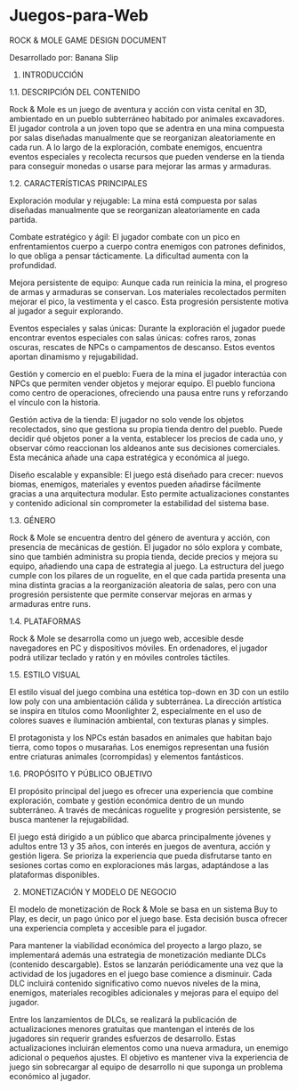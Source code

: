 # Juegos-para-Web

ROCK & MOLE
GAME DESIGN DOCUMENT


Desarrollado por:
Banana Slip


1. INTRODUCCIÓN
   
1.1. DESCRIPCIÓN DEL CONTENIDO

Rock & Mole es un juego de aventura y acción con vista cenital en 3D, ambientado en un pueblo subterráneo habitado por animales excavadores. El jugador controla a un joven topo que se adentra en una mina compuesta por salas diseñadas manualmente que se reorganizan aleatoriamente en cada run. A lo largo de la exploración, combate enemigos, encuentra eventos especiales y recolecta recursos que pueden venderse en la tienda para conseguir monedas o usarse para mejorar las armas y armaduras.

1.2. CARACTERÍSTICAS PRINCIPALES

Exploración modular y rejugable: La mina está compuesta por salas diseñadas manualmente que se reorganizan aleatoriamente en cada partida. 

Combate estratégico y ágil: El jugador combate con un pico en enfrentamientos cuerpo a cuerpo contra enemigos con patrones definidos, lo que obliga a pensar tácticamente. La dificultad aumenta con la profundidad.

Mejora persistente de equipo: Aunque cada run reinicia la mina, el progreso de armas y armaduras se conservan. Los materiales recolectados permiten mejorar el pico, la vestimenta y el casco. Esta progresión persistente motiva al jugador a seguir explorando.

Eventos especiales y salas únicas: Durante la exploración el jugador puede encontrar eventos especiales con salas únicas: cofres raros, zonas oscuras, rescates de NPCs o campamentos de descanso. Estos eventos aportan dinamismo y rejugabilidad.

Gestión y comercio en el pueblo:  Fuera de la mina el jugador interactúa con NPCs que permiten vender objetos y mejorar equipo. El pueblo funciona como centro de operaciones, ofreciendo una pausa entre runs y reforzando el vínculo con la historia.

Gestión activa de la tienda: El jugador no solo vende los objetos recolectados, sino que gestiona su propia tienda dentro del pueblo. Puede decidir qué objetos poner a la venta, establecer los precios de cada uno, y observar cómo reaccionan los aldeanos ante sus decisiones comerciales.  Esta mecánica añade una capa estratégica y económica al juego.

Diseño escalable y expansible: El juego está diseñado para crecer: nuevos biomas, enemigos, materiales y eventos pueden añadirse fácilmente gracias a una arquitectura modular. Esto permite actualizaciones constantes y contenido adicional sin comprometer la estabilidad del sistema base.

1.3. GÉNERO

Rock & Mole se encuentra dentro del género de aventura y acción, con presencia de mecánicas de gestión. El jugador no sólo explora y combate, sino que también administra su propia tienda, decide precios y mejora su equipo, añadiendo una capa de estrategia al juego. La estructura del juego cumple con los pilares de un roguelite, en el que cada partida presenta una mina distinta gracias a la reorganización aleatoria de salas, pero con una progresión persistente que permite conservar mejoras en armas y armaduras entre runs.

1.4. PLATAFORMAS

Rock & Mole se desarrolla como un juego web, accesible desde navegadores en PC y dispositivos móviles. En ordenadores, el jugador podrá utilizar teclado y ratón y en móviles controles táctiles.

1.5. ESTILO VISUAL

El estilo visual del juego combina una estética top-down en 3D con un estilo low poly con una ambientación cálida y subterránea. La dirección artística se inspira en títulos como Moonlighter 2, especialmente en el uso de colores suaves e iluminación ambiental, con texturas planas y simples.

El protagonista y los NPCs están basados en animales que habitan bajo tierra, como topos o musarañas. Los enemigos representan una fusión entre criaturas animales (corrompidas) y elementos fantásticos.

1.6. PROPÓSITO Y PÚBLICO OBJETIVO

El propósito principal del juego es ofrecer una experiencia que combine exploración, combate y gestión económica dentro de un mundo subterráneo. A través de mecánicas roguelite y progresión persistente, se busca mantener la rejugabilidad. 

El juego está dirigido a un público que abarca principalmente jóvenes y adultos entre 13 y 35 años, con interés en juegos de aventura, acción y gestión ligera. Se prioriza la experiencia que pueda disfrutarse tanto en sesiones cortas como en exploraciones más largas, adaptándose a las plataformas disponibles. 

2. MONETIZACIÓN Y MODELO DE NEGOCIO

El modelo de monetización de Rock & Mole se basa en un sistema Buy to Play, es decir, un pago único por el juego base. Esta decisión busca ofrecer una experiencia completa y accesible para el jugador.

Para mantener la viabilidad económica del proyecto a largo plazo, se implementará además una estrategia de monetización mediante DLCs (contenido descargable). Estos se lanzarán periódicamente una vez que la actividad de los jugadores en el juego base comience a disminuir. Cada DLC incluirá contenido significativo como nuevos niveles de la mina, enemigos, materiales recogibles adicionales y mejoras para el equipo del jugador.

Entre los lanzamientos de DLCs, se realizará la publicación de actualizaciones menores gratuitas que mantengan el interés de los jugadores sin requerir grandes esfuerzos de desarrollo. Estas actualizaciones incluirán elementos como una nueva armadura, un enemigo adicional o pequeños ajustes. El objetivo es mantener viva la experiencia de juego sin sobrecargar al equipo de desarrollo ni que suponga un problema económico al jugador.

